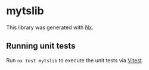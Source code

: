 # mytslib

This library was generated with [Nx](https://nx.dev).

## Running unit tests

Run `nx test mytslib` to execute the unit tests via [Vitest](https://vitest.dev/).
